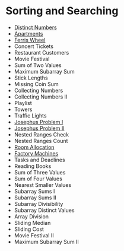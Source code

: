 # Sorting and Searching
 - [Distinct Numbers](DistinctNumbers.cpp)
 - [Apartments](Apartments.cpp)
 - [Ferris Wheel](FerrisWheel.cpp)
 - Concert Tickets
 - Restaurant Customers
 - Movie Festival
 - Sum of Two Values
 - Maximum Subarray Sum
 - Stick Lengths
 - Missing Coin Sum
 - Collecting Numbers
 - Collecting Numbers II
 - Playlist
 - Towers
 - Traffic Lights
 - [Josephus Problem I](JosephusProblemI.cpp)
 - [Josephus Problem II](JosephusProblemII.cpp)
 - Nested Ranges Check
 - Nested Ranges Count
 - [Room Allocation](RoomAllocation.cpp)
 - [Factory Machines](FactoryMachines.cpp)
 - Tasks and Deadlines
 - Reading Books
 - Sum of Three Values
 - Sum of Four Values
 - Nearest Smaller Values
 - Subarray Sums I
 - Subarray Sums II
 - Subarray Divisibility
 - Subarray Distinct Values
 - Array Division
 - Sliding Median
 - Sliding Cost
 - Movie Festival II
 - Maximum Subarray Sum II
